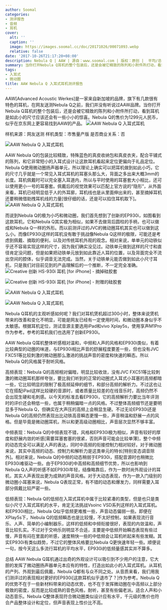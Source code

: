 ```yaml
---
author: Soomal
categories:
- 测评报告
- 音频
- 耳机
cover:
  alt: ''
  caption: ''
  image: https://images.soomal.cc/doc/20171026/00071093.webp
  relative: false
date: '2017-10-26T21:17:20+08:00'
description: Nebula Q | AAW | 源自：www.soomal.com | 版权：原创 |  平均/总评分：10.00/70
summary: 当你打开Nebula Q耳机的整个包装后，还是会被它精致的陈列和小附件所打动，看到耳机是如此小的尺寸应该还会有一些小小的惊喜。Nebula Q使用微动圈扬声器，大胆的将常见耳机柄部去掉，将微动圈的小巧尺寸直接展现出来……
tags:
- 入耳式
- 微动圈
title: AAW Nebula Q 入耳式耳机测评报告
---
```


AAW[Advanced Acoustic Werkes]是一家来自新加坡的品牌，旗下有几款很有特色的耳机，在网友送测Nebula Q之前，我们并没有听说过AAW品牌。当你打开Nebula Q耳机的整个包装后，还是会被它精致的陈列和小附件所打动，看到耳机是如此小的尺寸应该还会有一些小小的惊喜。Nebula Q的售价为1299元人民币，似乎在京东网上更容易找到AAW的产品。
![AAW Nebula Q 入耳式耳机](https://images.soomal.cc/doc/20171016/00070856.webp)





样机来源：网友送测
样机类型：市售量产版
是否商业关系：否

![AAW Nebula Q 入耳式耳机](https://images.soomal.cc/doc/20171016/00070857.webp)




AAW Nebula Q的包装比较精致，特殊蓝色的真皮收纳包和真皮衣夹，配合平铺式的陈列，和它非常短小的入耳式设计让这款耳机看起来定位更偏向于礼品定位。Nebula Q使用微动圈扬声器单元，所以理论上确实可以把耳机做到如此小巧，它的尺寸几乎就是一个常见入耳式耳机的耳塞头那么大，背面之多出来大概3mm的长度。耳机佩戴时可以完全塞入耳道内，所以与平时使用的耳塞套大小相比，还可以使用更小一号的耳塞套。佩戴后的视觉效果可以匹配上官方说的“隐形”，从外面来看，耳机已经明显低于人的外耳廓，耳机线也是从里面伸出来的，甚至摘掉耳机还要稍微借助拽耳机线的力量[很仔细的话，还是可以掐住耳机取下]。
![AAW Nebula Q 入耳式耳机](https://images.soomal.cc/doc/20171016/00070858.webp)




而说到Nebula Q的极为小巧和微动圈，我们首先想到了创新的EP930i，如图看到这款耳机，它和Nebula Q其实极为相似，如果不去做背后圆柱的手柄，也可以做成和Nebula Q一样的外形。而以前测评过的JVC的微动圈耳机其实也可以做到这么小。而像EP930i这样的耳机没有敢于挑战像Nebula Q这样的极限，可能还是考虑到佩戴、摘取的便利，以及对传统耳机外观的观念。相对来说，单单元的动铁似乎还不容易实现这样的尺寸，因为我们确实没见过。动铁单元做到这样的尺寸和直径肯定没问题，但是如果把动铁单元放到如此靠近人耳的位置，以及背面完全不流出空间的腔体，似乎调音无法完成。当然，关于动铁单元能否做到如此小尺寸耳机，只是我们对目前见到的产品理解后的一个推断，不一定完全准确。
![Creative 创新 HS-930i 耳机 [for iPhone] - 摘掉硅胶套](https://images.soomal.cc/doc/20121231/00026201_01.webp)




![Creative 创新 HS-930i 耳机 [for iPhone] - 附赠的硅胶套](https://images.soomal.cc/doc/20121231/00026202_01.webp)




![AAW Nebula Q 入耳式耳机](https://images.soomal.cc/doc/20171016/00070860_01.webp)




![AAW Nebula Q 入耳式耳机](https://images.soomal.cc/doc/20171016/00070859_01.webp)




Nebula Q耳机的主观听感如何呢？我们对耳机煲机超过300小时，整体来说煲机带来的改善和变化不明显，可能是网友已经有一定使用时间，和微动圈本身似乎不太敏感。根据耳机定位，测试音源主要选用iPad和vivo Xplay5s，使用享声M1Pro作为参考。参考的耳机我们也选用了创新EP930i。

AAW Nebula Q耳机整体听感相对温和，中频和人声的风格和EP930i类似，有着比较典型的动圈的味道，与EP930i相比声音的舒展程度要差一些，但也没有JVC FXC51等比较刺激的微动圈那么激进的挑战声音的密度和快速的瞬态。所以Nebula Q的风格属于耐听风格。

高频表现：Nebula Q的高频相对偏暗，明显比较收敛，没有JVC FXC51等比较刺激的微动圈耳机那样夸张，要比我们听到的正常的动圈式入耳式小耳塞的高频都暗一些，它比较明显的限制了极高频延伸的细节，和部分高频的解析力。不过这也让它在搭配iPad这样比较硬的音源时，或者质量比较差的在线音乐时，高频仍然不会出现生硬和毛刺感。以今天的标准去看EP930i，它的高频解析力要比当年评测时的评价还会稍低一些，也属于稍稍偏暗一点的风格。不过整体高频细节还是要明显多于Nebula Q，但确实在大声压的高频上会稍显生硬。不过无论EP930i还是Nebula Q的高频仍然表现出比动铁高音瞬态更慢一些，声音稍温和舒展一点的风格。但是毕竟是微动圈耳机，所以和更高级动圈相比，声音层次显然不够丰富。

中频表现：Nebula Q的中频表现不错，风格和EP930i极为相似，声音有较好的厚度和舒展内敛的听感[需要耳塞套塞的很紧，否则声音可能会比较单薄]，整个中频的动态完全可以满足人声的表达，同时中高频的衔接控制力相对较好。对于微动圈来说，其实中高频的动态、控制力和解析力是这类单元的特长[特别变态调音除外]。相对来说，Nebula Q的中频的动态稍弱于EP930i，搭配音源时也稍微比EP930i难驱动一些。由于EP930i的中高频和高频细节优势，所以也影响到Nebula Q人声的听感不如EP930i年轻，结像略靠后，作为一款时尚外观设计的耳机，其实人声表现出更为成熟的声音风格。对于大动态表现，作为一款入门级别的微动圈小耳塞来说，Nebula Q表现正常，有不错的动态和爆发力，同样需要入耳部分佩戴比较严密一些。

低频表现：Nebula Q的低频在入耳式耳机中属于比较紧凑的类型，但是也只是类似小尺寸入耳式耳机的水平，肯定无法挑战Vsoinc VSD系列这样的入耳式耳机。和EP930i相比，Nebula Q似乎低频更难推一些，声音动态偏弱一些。即便在XPlay5s下，Nebula Q的低频瞬态也是比较慢，不太好控制，如果表现流行音乐、人声、简单的小编制器乐，这样的低频和中频衔接很好，表现的内敛温和，声音比较扎实。不过对于交响乐则明显不合适，主要是中低频开始瞬态表现有些过慢，声音有闷在里面的听感，速度稍快一些的中低频会让耳机听起来有些发糊。其实EP930i有类似趋势，不过它的整体风格要比Nebula Q更快速年轻一些。顺便说一句，按今天这么多流行耳机的平均水平，EP930i的低频量感其实并不算多。

总结
AAW Nebula Q耳机通过出奇的外观设计可以吸引到不少用户的注意，它大胆的发挥了微动圈扬声器单元本应有的特性，打造出如此小的入耳式耳机。从耳机的产列、外观到最后佩戴，Nebula Q都有与众不同之处。从音质来看，我们用我们测评过的表现相对更好的EP930i[这款耳机似乎退市了？]作为参考。Nebula Q的优势不在于一些新材料带来的动态优势，也不在于发挥微动圈在中高频以上部分极致的密度，反而是比较成熟的音色风格，耐听，甚至有些偏老派。适合人声和小动态音乐。Nebula Q整体表现符合微动圈类似设计应有水平，千元级的售价也符合产品整体设计和定位，但声音表现上性价比不高。